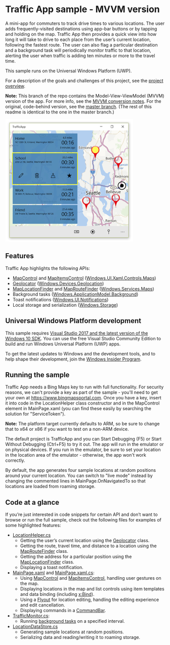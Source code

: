 ﻿# Traffic App sample - MVVM version

A mini-app for commuters to track drive times to various locations. The user adds frequently-visited destinations 
using app-bar buttons or by tapping and holding on the map. Traffic App then provides a quick view into how long 
it will take to drive to each place from the user’s current location, following the fastest route. The user can 
also flag a particular destination and a background task will periodically monitor traffic to that location, 
alerting the user when traffic is adding ten minutes or more to the travel time. 

This sample runs on the Universal Windows Platform (UWP). 

For a description of the goals and challenges of this project, see the [project overview](ProjectOverview.md).

**Note:** This branch of the repo contains the Model-View-ViewModel (MVVM) version of the app. For more info, 
see the [MVVM conversion notes](MVVM.md). For the original, code-behind version, see the [master branch](../..). 
(The rest of this readme is identical to the one in the master branch.)

![Traffic app screenshot](/Images/TrafficApp.png)

## Features

Traffic App highlights the following APIs:

* [MapControl](https://msdn.microsoft.com/library/windows/apps/xaml/windows.ui.xaml.controls.maps.mapcontrol.aspx) and [MapItemsControl](https://msdn.microsoft.com/library/windows/apps/windows.ui.xaml.controls.maps.mapitemscontrol.aspx) ([Windows.UI.Xaml.Controls.Maps](https://msdn.microsoft.com/library/windows/apps/windows.ui.xaml.controls.maps.aspx))
* [Geolocator](https://msdn.microsoft.com/library/windows/apps/windows.devices.geolocation.geolocator.aspx) ([Windows.Devices.Geolocation](https://msdn.microsoft.com/library/windows/apps/br229921.aspx))
* [MapLocationFinder](https://msdn.microsoft.com/library/windows/apps/windows.services.maps.maplocationfinder.aspx) and [MapRouteFinder](https://msdn.microsoft.com/library/windows/apps/windows.services.maps.maproutefinder.aspx) ([Windows.Services.Maps](https://msdn.microsoft.com/library/windows/apps/windows.services.maps.aspx))
* Background tasks ([Windows.ApplicationModel.Background](https://msdn.microsoft.com/library/windows/apps/windows.applicationmodel.background.aspx))
* Toast notifications ([Windows.UI.Notifications](https://msdn.microsoft.com/library/windows/apps/windows.ui.notifications.aspx))
* Local storage and serialization ([Windows.Storage](https://msdn.microsoft.com/library/windows/apps/windows.storage.aspx))

## Universal Windows Platform development

This sample requires [Visual Studio 2017 and the latest version of the Windows 10 SDK](http://go.microsoft.com/fwlink/?LinkID=280676). You can use the free Visual Studio Community Edition to build and run Windows Universal Platform (UWP) apps. 

To get the latest updates to Windows and the development tools, and to help shape their development, join 
the [Windows Insider Program](https://insider.windows.com).

## Running the sample

Traffic App needs a Bing Maps key to run with full functionality. For security reasons, we can't provide a key as part of the sample - you'll need to get your own at https://www.bingmapsportal.com. Once you have a key, insert it into code in the LocationHelper class constructor and in the MapControl element in MainPage.xaml (you can find these easily by searching the solution for "ServiceToken").

**Note:** The platform target currently defaults to ARM, so be sure to change that to x64 or x86 if you want to test on a non-ARM device. 

The default project is TrafficApp and you can Start Debugging (F5) or Start Without Debugging (Ctrl+F5) to try it out. The app will run in the emulator or on physical devices. If you run in the emulator, be sure to set your location in the location area of the emulator - otherwise, the app won't work correctly.

By default, the app generates four sample locations at random positions around your current location. You can switch to "live mode" instead by changing the commented lines in MainPage.OnNavigatedTo so that locations are loaded from roaming storage.

## Code at a glance

If you’re just interested in code snippets for certain API and don’t want to browse or run the full sample, check out the following files for examples of some highlighted features:

* [LocationHelper.cs](LocationHelper/LocationHelper.cs#L38)
	- Getting the user’s current location using the [Geolocator](https://msdn.microsoft.com/library/windows/apps/windows.devices.geolocation.geolocator.aspx) class.
	- Getting the route, travel time, and distance to a location using the [MapRouteFinder](https://msdn.microsoft.com/library/windows/apps/windows.services.maps.maproutefinder.aspx) class. 
	- Getting the address for a particular position using the [MapLocationFinder](https://msdn.microsoft.com/library/windows/apps/windows.services.maps.maplocationfinder.aspx) class.
	- Displaying a toast notification.
* [MainPage.xaml](TrafficApp/MainPage.xaml#L25) and [MainPage.xaml.cs](TrafficApp/MainPage.xaml.cs#L49): 
	- Using [MapControl](https://msdn.microsoft.com/library/windows/apps/xaml/windows.ui.xaml.controls.maps.mapcontrol.aspx) and [MapItemsControl](https://msdn.microsoft.com/library/windows/apps/windows.ui.xaml.controls.maps.mapitemscontrol.aspx), handling user gestures on the map. 
	- Displaying locations in the map and list controls using item templates and data binding (including [x:Bind](https://msdn.microsoft.com/library/windows/apps/xaml/mt204783.aspx)).
	- Using a [Flyout](https://msdn.microsoft.com/library/windows/apps/windows.ui.xaml.controls.flyout.aspx) for location editing, handling the editing experience and edit cancellation.
	- Displaying commands in a [CommandBar](https://msdn.microsoft.com/library/windows/apps/windows.ui.xaml.controls.commandbar.aspx).
* [TrafficMonitor.cs](TrafficMonitor/TrafficMonitor.cs#L34):
	- Running [background tasks](https://msdn.microsoft.com/library/windows/apps/mt299103.aspx) on a specified interval.
* [LocationDataStore.cs](LocationHelper/LocationDataStore.cs#L40)
	- Generating sample locations at random positions.
	- Serializing data and reading/writing it to roaming storage.